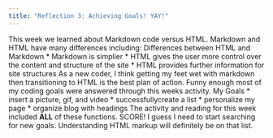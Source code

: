 ```yaml
---
title: "Reflection 3: Achieving Goals! YAY!"
---
```

This week we learned about Markdown code versus HTML. Markdown and HTML have many differences including: 
Differences between HTML and Markdown
	* Markdown is simplier
	* HTML gives the user more control over the content and structure of the site 
	* HTML provides further information for site structures
As a new coder, I think getting my feet wet with markdown then transitioning to HTML is the best plan of action. Funny enough most of my coding goals were answered through this weeks activity. 
My Goals
	* insert a picture, gif, and video 
	* successfullycreate a list 
	* personalize my page 
	* organize blog with headings 
The activity and reading for this week included **ALL** of these functions. SCORE! I guess I need to start searching for new goals. Understanding HTML markup will definitely be on that list.  
